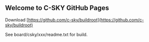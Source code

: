 ## Welcome to C-SKY GitHub Pages

Download [https://github.com/c-sky/buildroot](https://github.com/c-sky/buildroot)

See board/csky/xxx/readme.txt for build.

